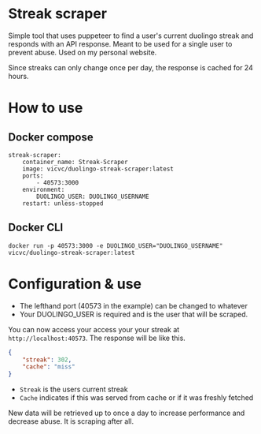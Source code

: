 # Streak scraper
Simple tool that uses puppeteer to find a user's current duolingo streak and responds with an API response. Meant to be used for a single user to prevent abuse. Used on my personal website.

Since streaks can only change once per day, the response is cached for 24 hours.

# How to use
## Docker compose
```
streak-scraper:
    container_name: Streak-Scraper
    image: vicvc/duolingo-streak-scraper:latest
    ports:
        - 40573:3000
    environment:
        DUOLINGO_USER: DUOLINGO_USERNAME
    restart: unless-stopped
```

## Docker CLI
```
docker run -p 40573:3000 -e DUOLINGO_USER="DUOLINGO_USERNAME" vicvc/duolingo-streak-scraper:latest
```

# Configuration & use
* The lefthand port (40573 in the example) can be changed to whatever
* Your DUOLINGO_USER is required and is the user that will be scraped.

You can now access your access your your streak at `http://localhost:40573`. The response will be like this.

```json
{
    "streak": 302,
    "cache": "miss"
}
```
* `Streak` is the users current streak
* `Cache` indicates if this was served from cache or if it was freshly fetched

New data will be retrieved up to once a day to increase performance and decrease abuse. It is scraping after all. 